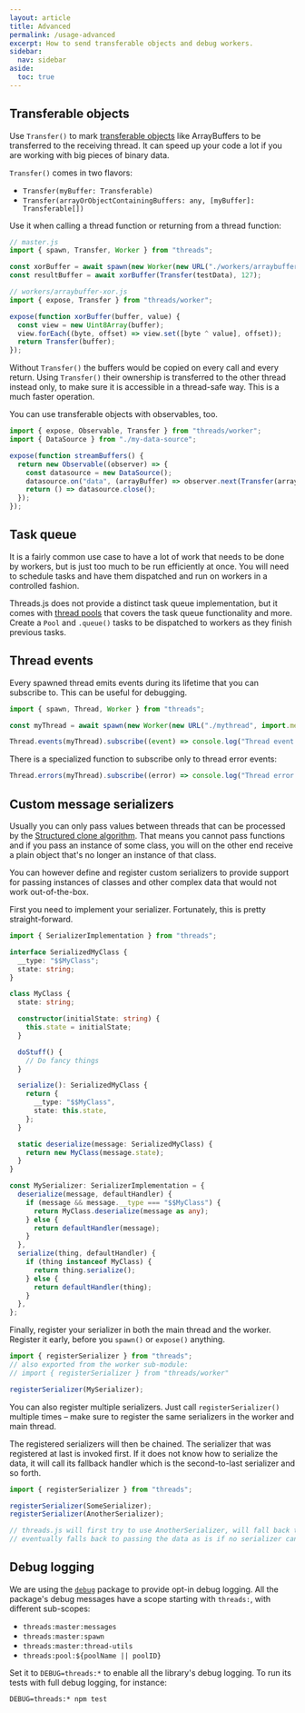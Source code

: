 ```yaml
---
layout: article
title: Advanced
permalink: /usage-advanced
excerpt: How to send transferable objects and debug workers.
sidebar:
  nav: sidebar
aside:
  toc: true
---
```


## Transferable objects

Use `Transfer()` to mark [transferable objects](<https://developer.mozilla.org/en-US/docs/Web/API/Web_Workers_API/Using_web_workers#Passing_data_by_transferring_ownership_(transferable_objects)>) like ArrayBuffers to be transferred to the receiving thread. It can speed up your code a lot if you are working with big pieces of binary data.

`Transfer()` comes in two flavors:

- `Transfer(myBuffer: Transferable)`
- `Transfer(arrayOrObjectContainingBuffers: any, [myBuffer]: Transferable[])`

Use it when calling a thread function or returning from a thread function:

```js
// master.js
import { spawn, Transfer, Worker } from "threads";

const xorBuffer = await spawn(new Worker(new URL("./workers/arraybuffer-xor", import.meta.url)));
const resultBuffer = await xorBuffer(Transfer(testData), 127);
```

```js
// workers/arraybuffer-xor.js
import { expose, Transfer } from "threads/worker";

expose(function xorBuffer(buffer, value) {
  const view = new Uint8Array(buffer);
  view.forEach((byte, offset) => view.set([byte ^ value], offset));
  return Transfer(buffer);
});
```

Without `Transfer()` the buffers would be copied on every call and every return. Using `Transfer()` their ownership is transferred to the other thread instead only, to make sure it is accessible in a thread-safe way. This is a much faster operation.

You can use transferable objects with observables, too.

```js
import { expose, Observable, Transfer } from "threads/worker";
import { DataSource } from "./my-data-source";

expose(function streamBuffers() {
  return new Observable((observer) => {
    const datasource = new DataSource();
    datasource.on("data", (arrayBuffer) => observer.next(Transfer(arrayBuffer)));
    return () => datasource.close();
  });
});
```

## Task queue

It is a fairly common use case to have a lot of work that needs to be done by workers, but is just too much to be run efficiently at once. You will need to schedule tasks and have them dispatched and run on workers in a controlled fashion.

Threads.js does not provide a distinct task queue implementation, but it comes with [thread pools](./usage-pool.md) that covers the task queue functionality and more. Create a `Pool` and `.queue()` tasks to be dispatched to workers as they finish previous tasks.

## Thread events

Every spawned thread emits events during its lifetime that you can subscribe to. This can be useful for debugging.

```js
import { spawn, Thread, Worker } from "threads";

const myThread = await spawn(new Worker(new URL("./mythread", import.meta.url)));

Thread.events(myThread).subscribe((event) => console.log("Thread event:", event));
```

There is a specialized function to subscribe only to thread error events:

```js
Thread.errors(myThread).subscribe((error) => console.log("Thread error:", error));
```

## Custom message serializers

Usually you can only pass values between threads that can be processed by the [Structured clone algorithm](https://developer.mozilla.org/en-US/docs/Web/API/Web_Workers_API/Structured_clone_algorithm). That means you cannot pass functions and if you pass an instance of some class, you will on the other end receive a plain object that's no longer an instance of that class.

You can however define and register custom serializers to provide support for passing instances of classes and other complex data that would not work out-of-the-box.

First you need to implement your serializer. Fortunately, this is pretty straight-forward.

```typescript
import { SerializerImplementation } from "threads";

interface SerializedMyClass {
  __type: "$$MyClass";
  state: string;
}

class MyClass {
  state: string;

  constructor(initialState: string) {
    this.state = initialState;
  }

  doStuff() {
    // Do fancy things
  }

  serialize(): SerializedMyClass {
    return {
      __type: "$$MyClass",
      state: this.state,
    };
  }

  static deserialize(message: SerializedMyClass) {
    return new MyClass(message.state);
  }
}

const MySerializer: SerializerImplementation = {
  deserialize(message, defaultHandler) {
    if (message && message.__type === "$$MyClass") {
      return MyClass.deserialize(message as any);
    } else {
      return defaultHandler(message);
    }
  },
  serialize(thing, defaultHandler) {
    if (thing instanceof MyClass) {
      return thing.serialize();
    } else {
      return defaultHandler(thing);
    }
  },
};
```

Finally, register your serializer in both the main thread and the worker. Register it early, before you `spawn()` or `expose()` anything.

```typescript
import { registerSerializer } from "threads";
// also exported from the worker sub-module:
// import { registerSerializer } from "threads/worker"

registerSerializer(MySerializer);
```

You can also register multiple serializers. Just call `registerSerializer()` multiple times – make sure to register the same serializers in the worker and main thread.

The registered serializers will then be chained. The serializer that was registered at last is invoked first. If it does not know how to serialize the data, it will call its fallback handler which is the second-to-last serializer and so forth.

```typescript
import { registerSerializer } from "threads";

registerSerializer(SomeSerializer);
registerSerializer(AnotherSerializer);

// threads.js will first try to use AnotherSerializer, will fall back to SomeSerializer,
// eventually falls back to passing the data as is if no serializer can handle it
```

## Debug logging

We are using the [`debug`](https://github.com/visionmedia/debug) package to provide opt-in debug logging. All the package's debug messages have a scope starting with `threads:`, with different sub-scopes:

- `threads:master:messages`
- `threads:master:spawn`
- `threads:master:thread-utils`
- `threads:pool:${poolName || poolID}`

Set it to `DEBUG=threads:*` to enable all the library's debug logging. To run its tests with full debug logging, for instance:

```
DEBUG=threads:* npm test
```
